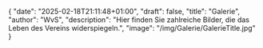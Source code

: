 {
    "date": "2025-02-18T21:11:48+01:00",
    "draft": false,
    "title": "Galerie",
    "author": "WvS",
    "description": "Hier finden Sie zahlreiche Bilder, die das Leben des Vereins widerspiegeln.",
    "image": "/img/Galerie/GalerieTitle.jpg"
}

